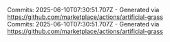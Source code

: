 Commits: 2025-06-10T07:30:51.707Z - Generated via https://github.com/marketplace/actions/artificial-grass
<br>
Commits: 2025-06-10T07:30:51.707Z - Generated via https://github.com/marketplace/actions/artificial-grass
<br>
